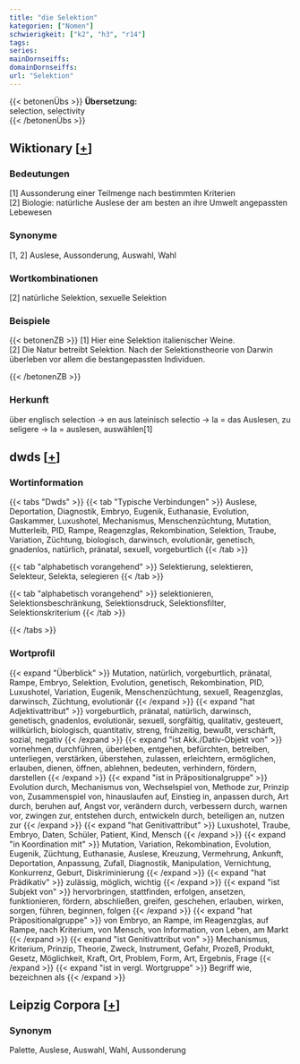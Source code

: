 ```yaml
---
title: "die Selektion"
kategorien: ["Nomen"]
schwierigkeit: ["k2", "h3", "r14"]
tags:
series:
mainDornseiffs:
domainDornseiffs:
url: "Selektion"
---
```


{{< betonenÜbs >}}
**Übersetzung:**  
selection, selectivity  
{{< /betonenÜbs >}}

## Wiktionary [[+](https://de.wiktionary.org/wiki/Selektion)]

### Bedeutungen
[1] Aussonderung einer Teilmenge nach bestimmten Kriterien  
[2] Biologie: natürliche Auslese der am besten an ihre Umwelt angepassten Lebewesen  

### Synonyme
[1, 2] Auslese, Aussonderung, Auswahl, Wahl  

### Wortkombinationen
[2] natürliche Selektion, sexuelle Selektion  

### Beispiele
{{< betonenZB >}}
[1] Hier eine Selektion italienischer Weine.  
[2] Die Natur betreibt Selektion. Nach der Selektionstheorie von Darwin überleben vor allem die bestangepassten Individuen.  

{{< /betonenZB >}}
### Herkunft
über englisch selection → en aus lateinisch selectio → la = das Auslesen, zu seligere → la = auslesen, auswählen[1]  



## dwds [[+](https://www.dwds.de/wb/Selektion)]

### Wortinformation
{{< tabs "Dwds" >}}
{{< tab "Typische Verbindungen" >}}
Auslese, Deportation, Diagnostik, Embryo, Eugenik, Euthanasie, Evolution, Gaskammer, Luxushotel, Mechanismus, Menschenzüchtung, Mutation, Mutterleib, PID, Rampe, Reagenzglas, Rekombination, Selektion, Traube, Variation, Züchtung, biologisch, darwinsch, evolutionär, genetisch, gnadenlos, natürlich, pränatal, sexuell, vorgeburtlich
{{< /tab >}}

{{< tab "alphabetisch vorangehend" >}}
Selektierung, selektieren, Selekteur, Selekta, selegieren
{{< /tab >}}

{{< tab "alphabetisch vorangehend" >}}
selektionieren, Selektionsbeschränkung, Selektionsdruck, Selektionsfilter, Selektionskriterium
{{< /tab >}}

{{< /tabs >}}

### Wortprofil
{{< expand "Überblick" >}} Mutation, natürlich, vorgeburtlich, pränatal, Rampe, Embryo, Selektion, Evolution, genetisch, Rekombination, PID, Luxushotel, Variation, Eugenik, Menschenzüchtung, sexuell, Reagenzglas, darwinsch, Züchtung, evolutionär {{< /expand >}}
{{< expand "hat Adjektivattribut" >}} vorgeburtlich, pränatal, natürlich, darwinsch, genetisch, gnadenlos, evolutionär, sexuell, sorgfältig, qualitativ, gesteuert, willkürlich, biologisch, quantitativ, streng, frühzeitig, bewußt, verschärft, sozial, negativ {{< /expand >}}
{{< expand "ist Akk./Dativ-Objekt von" >}} vornehmen, durchführen, überleben, entgehen, befürchten, betreiben, unterliegen, verstärken, überstehen, zulassen, erleichtern, ermöglichen, erlauben, dienen, öffnen, ablehnen, bedeuten, verhindern, fördern, darstellen {{< /expand >}}
{{< expand "ist in Präpositionalgruppe" >}} Evolution durch, Mechanismus von, Wechselspiel von, Methode zur, Prinzip von, Zusammenspiel von, hinauslaufen auf, Einstieg in, anpassen durch, Art durch, beruhen auf, Angst vor, verändern durch, verbessern durch, warnen vor, zwingen zur, entstehen durch, entwickeln durch, beteiligen an, nutzen zur {{< /expand >}}
{{< expand "hat Genitivattribut" >}} Luxushotel, Traube, Embryo, Daten, Schüler, Patient, Kind, Mensch {{< /expand >}}
{{< expand "in Koordination mit" >}} Mutation, Variation, Rekombination, Evolution, Eugenik, Züchtung, Euthanasie, Auslese, Kreuzung, Vermehrung, Ankunft, Deportation, Anpassung, Zufall, Diagnostik, Manipulation, Vernichtung, Konkurrenz, Geburt, Diskriminierung {{< /expand >}}
{{< expand "hat Prädikativ" >}} zulässig, möglich, wichtig {{< /expand >}}
{{< expand "ist Subjekt von" >}} hervorbringen, stattfinden, erfolgen, ansetzen, funktionieren, fördern, abschließen, greifen, geschehen, erlauben, wirken, sorgen, führen, beginnen, folgen {{< /expand >}}
{{< expand "hat Präpositionalgruppe" >}} von Embryo, an Rampe, im Reagenzglas, auf Rampe, nach Kriterium, von Mensch, von Information, von Leben, am Markt {{< /expand >}}
{{< expand "ist Genitivattribut von" >}} Mechanismus, Kriterium, Prinzip, Theorie, Zweck, Instrument, Gefahr, Prozeß, Produkt, Gesetz, Möglichkeit, Kraft, Ort, Problem, Form, Art, Ergebnis, Frage {{< /expand >}}
{{< expand "ist in vergl. Wortgruppe" >}} Begriff wie, bezeichnen als {{< /expand >}}

## Leipzig Corpora [[+](https://corpora.uni-leipzig.de/en/res?word=Selektion&corpusId=deu_newscrawl-public_2018)]


### Synonym
Palette, Auslese, Auswahl, Wahl, Aussonderung

